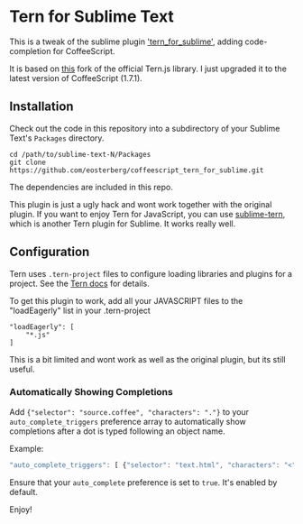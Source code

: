 # Tern for Sublime Text

This is a tweak of the sublime plugin ['tern_for_sublime'][tern], adding code-completion for CoffeeScript.

[tern]: https://github.com/marijnh/tern_for_sublime

It is based on [this][othree] fork of the official Tern.js library. I just upgraded it to the latest version of CoffeeScript (1.7.1).

[othree]: https://github.com/othree/tern


## Installation

Check out the code in this repository into a subdirectory of your
Sublime Text's `Packages` directory.

    cd /path/to/sublime-text-N/Packages
    git clone https://github.com/eosterberg/coffeescript_tern_for_sublime.git

The dependencies are included in this repo.

This plugin is just a ugly hack and wont work together with the original plugin. If you want to enjoy Tern for JavaScript, you can use [sublime-tern][ternjs], which is another Tern plugin for Sublime. It works really well.

[ternjs]: https://github.com/emmetio/sublime-tern


## Configuration

Tern uses `.tern-project` files to configure loading libraries and
plugins for a project. See the [Tern docs][docs] for details.

[docs]: http://ternjs.net/doc/manual.html#configuration

To get this plugin to work, add all your JAVASCRIPT files to the "loadEagerly" list in your .tern-project

    "loadEagerly": [
        "*.js"
    ]

This is a bit limited and wont work as well as the original plugin, but its still useful.

### Automatically Showing Completions

Add `{"selector": "source.coffee", "characters": "."}` to your `auto_complete_triggers` preference array to automatically show completions after a dot is typed following an object name.

Example:
```javascript
"auto_complete_triggers": [ {"selector": "text.html", "characters": "<"}, {"selector": "source.coffee", "characters": "."} ]
```

Ensure that your `auto_complete` preference is set to `true`. It's enabled by default.

Enjoy!